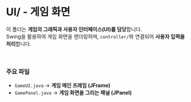# UI/ - 게임 화면

이 폴더는 **게임의 그래픽과 사용자 인터페이스(UI)를 담당**합니다.  
Swing을 활용하여 게임 화면을 렌더링하며, `controller/`와 연결되어 **사용자 입력을 처리**합니다.

<br>

### 주요 파일
- `GameUI.java` → **게임 메인 프레임 (JFrame)**
- `GamePanel.java` → **게임 화면을 그리는 패널 (JPanel)**
